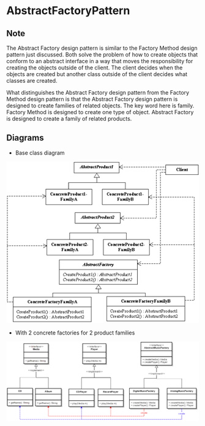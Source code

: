 # AbstractFactoryPattern

Note
--------------
The Abstract Factory design pattern is similar to the Factory Method design pattern just discussed. Both solve the problem of how to create objects that conform to an abstract interface in a way that moves the responsibility for creating the objects outside of the client. The client decides when the objects are created but another class outside of the client decides what classes are created.

What distinguishes the Abstract Factory design pattern from the Factory Method design pattern is that the Abstract Factory design pattern is designed to create families of related objects. The key word here is family. Factory Method is designed to create one type of object. Abstract Factory is designed to create a family of related products.

Diagrams
--------------
- Base class diagram

![alt text](https://github.com/vudph/AbstractFactoryPattern/blob/master/resources/abstract-factory-uml.gif "Base Diagram")

- With 2 concrete factories for 2 product families

![alt text](https://github.com/vudph/AbstractFactoryPattern/blob/master/resources/AbstractFactoryDiagram.png "Class Diagram")